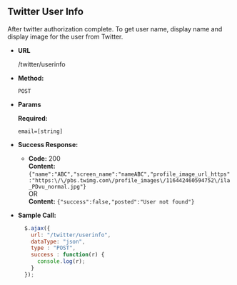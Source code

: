 **Twitter User Info**
----
  After twitter authorization complete.
  To get user name, display name and display image for the user from Twitter. 
 

* **URL**

  /twitter/userinfo

* **Method:**

  `POST`

*  **Params**

   **Required:**

   `email=[string]`   

* **Success Response:**

  * **Code:** 200 <br />
    **Content:** `{"name":"ABC","screen_name":"nameABC","profile_image_url_https":"https:\/\/pbs.twimg.com\/profile_images\/116442460594752\/ila_PDvu_normal.jpg"}`<br />
     OR <br />
    **Content:** `{"success":false,"posted":"User not found"}`

* **Sample Call:**

  ```javascript
    $.ajax({
      url: "/twitter/userinfo",
      dataType: "json",
      type : "POST",
      success : function(r) {
        console.log(r);
      }
    });
  ```

